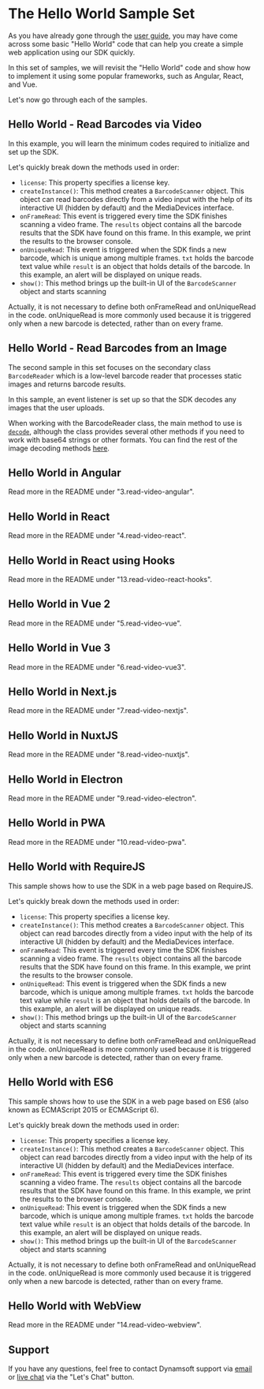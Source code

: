 # The Hello World Sample Set

As you have already gone through the [user guide](https://www.dynamsoft.com/barcode-reader/programming/javascript/user-guide/?ver=9.6.32#getting-started---hello-world), you may have come across some basic "Hello World" code that can help you create a simple web application using our SDK quickly.

In this set of samples, we will revisit the "Hello World" code and show how to implement it using some popular frameworks, such as Angular, React, and Vue.

Let's now go through each of the samples.

## Hello World - Read Barcodes via Video

In this example, you will learn the minimum codes required to initialize and set up the SDK.

Let's quickly break down the methods used in order:

* `license`: This property specifies a license key.
* `createInstance()`: This method creates a `BarcodeScanner` object. This object can read barcodes directly from a video input with the help of its interactive UI (hidden by default) and the MediaDevices interface.
* `onFrameRead`: This event is triggered every time the SDK finishes scanning a video frame. The `results` object contains all the barcode results that the SDK have found on this frame. In this example, we print the results to the browser console.
* `onUniqueRead`: This event is triggered when the SDK finds a new barcode, which is unique among multiple frames. `txt` holds the barcode text value while `result` is an object that holds details of the barcode. In this example, an alert will be displayed on unique reads.
* `show()`: This method brings up the built-in UI of the `BarcodeScanner` object and starts scanning

Actually, it is not necessary to define both onFrameRead and onUniqueRead in the code. onUniqueRead is more commonly used because it is triggered only when a new barcode is detected, rather than on every frame.

## Hello World - Read Barcodes from an Image

The second sample in this set focuses on the secondary class `BarcodeReader` which is a low-level barcode reader that processes static images and returns barcode results.

In this sample, an event listener is set up so that the SDK decodes any images that the user uploads.

When working with the BarcodeReader class, the main method to use is [`decode`](https://www.dynamsoft.com/barcode-reader/programming/javascript/api-reference/BarcodeReader.html?ver=9.6.32#decode), although the class provides several other methods if you need to work with base64 strings or other formats. You can find the rest of the image decoding methods [here](https://www.dynamsoft.com/barcode-reader/programming/javascript/api-reference/BarcodeReader.html?ver=9.6.32#decode-barcodes).

## Hello World in Angular

Read more in the README under "3.read-video-angular".

## Hello World in React

Read more in the README under "4.read-video-react".

## Hello World in React using Hooks

Read more in the README under "13.read-video-react-hooks".

## Hello World in Vue 2

Read more in the README under "5.read-video-vue".

## Hello World in Vue 3

Read more in the README under "6.read-video-vue3".

## Hello World in Next.js

Read more in the README under "7.read-video-nextjs".

## Hello World in NuxtJS

Read more in the README under "8.read-video-nuxtjs".

## Hello World in Electron

Read more in the README under "9.read-video-electron".

## Hello World in PWA

Read more in the README under "10.read-video-pwa".

## Hello World with RequireJS

This sample shows how to use the SDK in a web page based on RequireJS.

Let's quickly break down the methods used in order:

* `license`: This property specifies a license key.
* `createInstance()`: This method creates a `BarcodeScanner` object. This object can read barcodes directly from a video input with the help of its interactive UI (hidden by default) and the MediaDevices interface.
* `onFrameRead`: This event is triggered every time the SDK finishes scanning a video frame. The `results` object contains all the barcode results that the SDK have found on this frame. In this example, we print the results to the browser console.
* `onUniqueRead`: This event is triggered when the SDK finds a new barcode, which is unique among multiple frames. `txt` holds the barcode text value while `result` is an object that holds details of the barcode. In this example, an alert will be displayed on unique reads.
* `show()`: This method brings up the built-in UI of the `BarcodeScanner` object and starts scanning

Actually, it is not necessary to define both onFrameRead and onUniqueRead in the code. onUniqueRead is more commonly used because it is triggered only when a new barcode is detected, rather than on every frame.

## Hello World with ES6

This sample shows how to use the SDK in a web page based on ES6 (also known as ECMAScript 2015 or ECMAScript 6).

Let's quickly break down the methods used in order:

* `license`: This property specifies a license key.
* `createInstance()`: This method creates a `BarcodeScanner` object. This object can read barcodes directly from a video input with the help of its interactive UI (hidden by default) and the MediaDevices interface.
* `onFrameRead`: This event is triggered every time the SDK finishes scanning a video frame. The `results` object contains all the barcode results that the SDK have found on this frame. In this example, we print the results to the browser console.
* `onUniqueRead`: This event is triggered when the SDK finds a new barcode, which is unique among multiple frames. `txt` holds the barcode text value while `result` is an object that holds details of the barcode. In this example, an alert will be displayed on unique reads.
* `show()`: This method brings up the built-in UI of the `BarcodeScanner` object and starts scanning

Actually, it is not necessary to define both onFrameRead and onUniqueRead in the code. onUniqueRead is more commonly used because it is triggered only when a new barcode is detected, rather than on every frame.

## Hello World with WebView

Read more in the README under "14.read-video-webview".

## Support

If you have any questions, feel free to contact Dynamsoft support via [email](mailto:support@dynamsoft.com) or [live chat](https://www.dynamsoft.com/barcode-reader/sdk-javascript/) via the "Let's Chat" button.
